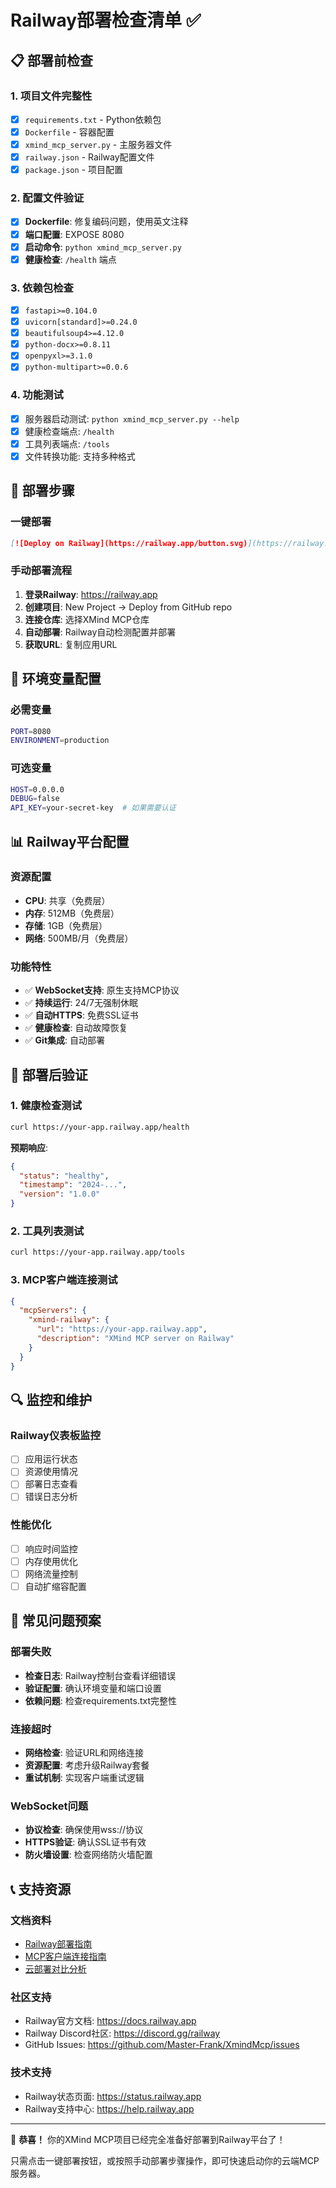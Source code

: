 # Railway部署检查清单 ✅

## 📋 部署前检查

### 1. 项目文件完整性
- [x] `requirements.txt` - Python依赖包
- [x] `Dockerfile` - 容器配置
- [x] `xmind_mcp_server.py` - 主服务器文件
- [x] `railway.json` - Railway配置文件
- [x] `package.json` - 项目配置

### 2. 配置文件验证
- [x] **Dockerfile**: 修复编码问题，使用英文注释
- [x] **端口配置**: EXPOSE 8080
- [x] **启动命令**: `python xmind_mcp_server.py`
- [x] **健康检查**: `/health` 端点

### 3. 依赖包检查
- [x] `fastapi>=0.104.0`
- [x] `uvicorn[standard]>=0.24.0`
- [x] `beautifulsoup4>=4.12.0`
- [x] `python-docx>=0.8.11`
- [x] `openpyxl>=3.1.0`
- [x] `python-multipart>=0.0.6`

### 4. 功能测试
- [x] 服务器启动测试: `python xmind_mcp_server.py --help`
- [x] 健康检查端点: `/health`
- [x] 工具列表端点: `/tools`
- [x] 文件转换功能: 支持多种格式

## 🚀 部署步骤

### 一键部署
```markdown
[![Deploy on Railway](https://railway.app/button.svg)](https://railway.app/new/template/72f585a6-7feb-40e0-b09e-565cf6b80ccd)
```

### 手动部署流程
1. **登录Railway**: https://railway.app
2. **创建项目**: New Project → Deploy from GitHub repo
3. **连接仓库**: 选择XMind MCP仓库
4. **自动部署**: Railway自动检测配置并部署
5. **获取URL**: 复制应用URL

## 🔧 环境变量配置

### 必需变量
```bash
PORT=8080
ENVIRONMENT=production
```

### 可选变量
```bash
HOST=0.0.0.0
DEBUG=false
API_KEY=your-secret-key  # 如果需要认证
```

## 📊 Railway平台配置

### 资源配置
- **CPU**: 共享（免费层）
- **内存**: 512MB（免费层）
- **存储**: 1GB（免费层）
- **网络**: 500MB/月（免费层）

### 功能特性
- ✅ **WebSocket支持**: 原生支持MCP协议
- ✅ **持续运行**: 24/7无强制休眠
- ✅ **自动HTTPS**: 免费SSL证书
- ✅ **健康检查**: 自动故障恢复
- ✅ **Git集成**: 自动部署

## 🧪 部署后验证

### 1. 健康检查测试
```bash
curl https://your-app.railway.app/health
```

**预期响应**:
```json
{
  "status": "healthy",
  "timestamp": "2024-...",
  "version": "1.0.0"
}
```

### 2. 工具列表测试
```bash
curl https://your-app.railway.app/tools
```

### 3. MCP客户端连接测试
```json
{
  "mcpServers": {
    "xmind-railway": {
      "url": "https://your-app.railway.app",
      "description": "XMind MCP server on Railway"
    }
  }
}
```

## 🔍 监控和维护

### Railway仪表板监控
- [ ] 应用运行状态
- [ ] 资源使用情况
- [ ] 部署日志查看
- [ ] 错误日志分析

### 性能优化
- [ ] 响应时间监控
- [ ] 内存使用优化
- [ ] 网络流量控制
- [ ] 自动扩缩容配置

## 🚨 常见问题预案

### 部署失败
- **检查日志**: Railway控制台查看详细错误
- **验证配置**: 确认环境变量和端口设置
- **依赖问题**: 检查requirements.txt完整性

### 连接超时
- **网络检查**: 验证URL和网络连接
- **资源配置**: 考虑升级Railway套餐
- **重试机制**: 实现客户端重试逻辑

### WebSocket问题
- **协议检查**: 确保使用wss://协议
- **HTTPS验证**: 确认SSL证书有效
- **防火墙设置**: 检查网络防火墙配置

## 📞 支持资源

### 文档资料
- [Railway部署指南](RAILWAY_DEPLOYMENT_GUIDE.md)
- [MCP客户端连接指南](RAILWAY_MCP_CLIENT_SETUP.md)
- [云部署对比分析](CLOUD_DEPLOYMENT_COMPARISON.md)

### 社区支持
- Railway官方文档: https://docs.railway.app
- Railway Discord社区: https://discord.gg/railway
- GitHub Issues: https://github.com/Master-Frank/XmindMcp/issues

### 技术支持
- Railway状态页面: https://status.railway.app
- Railway支持中心: https://help.railway.app

---

🎉 **恭喜！** 你的XMind MCP项目已经完全准备好部署到Railway平台了！

只需点击一键部署按钮，或按照手动部署步骤操作，即可快速启动你的云端MCP服务器。